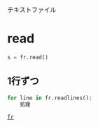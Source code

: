 テキストファイル
# read
```python
s = fr.read()
```

## 1行ずつ
```python
for line in fr.readlines():
	処理
```

[```fr```](../ファイル/開く/読む.md)  

